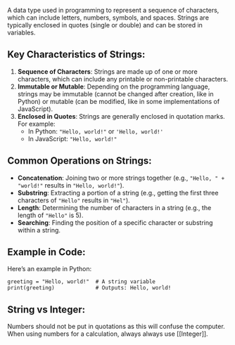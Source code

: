 A data type used in programming to represent a sequence of characters, which can include letters, numbers, symbols, and spaces. Strings are typically enclosed in quotes (single or double) and can be stored in variables.

## Key Characteristics of Strings:
1. **Sequence of Characters**: Strings are made up of one or more characters, which can include any printable or non-printable characters.
2. **Immutable or Mutable**: Depending on the programming language, strings may be immutable (cannot be changed after creation, like in Python) or mutable (can be modified, like in some implementations of JavaScript).
3. **Enclosed in Quotes**: Strings are generally enclosed in quotation marks. For example:
    - In Python: `"Hello, world!"` or `'Hello, world!'`
    - In JavaScript: `"Hello, world!"`

## Common Operations on Strings:
- **Concatenation**: Joining two or more strings together (e.g., `"Hello, " + "world!"` results in `"Hello, world!"`).
- **Substring**: Extracting a portion of a string (e.g., getting the first three characters of `"Hello"` results in `"Hel"`).
- **Length**: Determining the number of characters in a string (e.g., the length of `"Hello"` is 5).
- **Searching**: Finding the position of a specific character or substring within a string.

## Example in Code:
Here’s an example in Python:
```
greeting = "Hello, world!"  # A string variable
print(greeting)             # Outputs: Hello, world!
```

## String vs Integer:
Numbers should not be put in quotations as this will confuse the computer. When using numbers for a calculation, always always use [[Integer]].